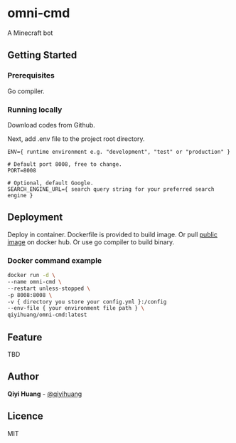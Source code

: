 # omni-cmd

A Minecraft bot

## Getting Started

### Prerequisites

Go compiler.

### Running locally

Download codes from Github.

Next, add .env file to the project root directory.

```.env
ENV={ runtime environment e.g. "development", "test" or "production" }

# Default port 8008, free to change.
PORT=8008

# Optional, default Google.
SEARCH_ENGINE_URL={ search query string for your preferred search engine }
```

## Deployment

Deploy in container. Dockerfile is provided to build image. Or pull [public image](https://hub.docker.com/repository/docker/qiyihuang/omni-cmd) on docker hub. Or use go compiler to build binary.

### Docker command example

```bash
docker run -d \
--name omni-cmd \
--restart unless-stopped \
-p 8008:8008 \
-v { directory you store your config.yml }:/config
--env-file { your environment file path } \
qiyihuang/omni-cmd:latest
```

## Feature

TBD

## Author

**Qiyi Huang** - [@qiyihuang](https://github.com/qiyihuang)

## Licence

MIT
